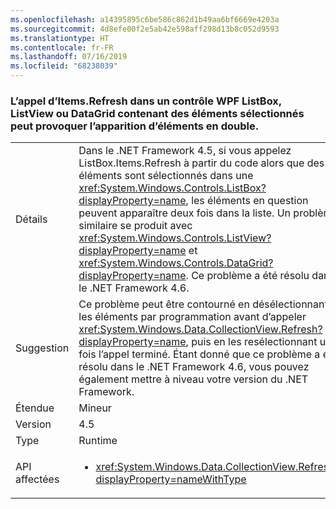 ```yaml
---
ms.openlocfilehash: a14395895c6be586c862d1b49aa6bf6669e4203a
ms.sourcegitcommit: 4d8efe00f2e5ab42e598aff298d13b8c052d9593
ms.translationtype: HT
ms.contentlocale: fr-FR
ms.lasthandoff: 07/16/2019
ms.locfileid: "68238039"
---
```

### <a name="calling-itemsrefresh-on-a-wpf-listbox-listview-or-datagrid-with-items-selected-can-cause-duplicate-items-to-appear-in-the-element"></a>L’appel d’Items.Refresh dans un contrôle WPF ListBox, ListView ou DataGrid contenant des éléments sélectionnés peut provoquer l’apparition d’éléments en double.

|   |   |
|---|---|
|Détails|Dans le .NET Framework 4.5, si vous appelez ListBox.Items.Refresh à partir du code alors que des éléments sont sélectionnés dans une <xref:System.Windows.Controls.ListBox?displayProperty=name>, les éléments en question peuvent apparaître deux fois dans la liste. Un problème similaire se produit avec <xref:System.Windows.Controls.ListView?displayProperty=name> et <xref:System.Windows.Controls.DataGrid?displayProperty=name>. Ce problème a été résolu dans le .NET Framework 4.6.|
|Suggestion|Ce problème peut être contourné en désélectionnant les éléments par programmation avant d’appeler <xref:System.Windows.Data.CollectionView.Refresh?displayProperty=name>, puis en les resélectionnant une fois l’appel terminé. Étant donné que ce problème a été résolu dans le .NET Framework 4.6, vous pouvez également mettre à niveau votre version du .NET Framework.|
|Étendue|Mineur|
|Version|4.5|
|Type|Runtime|
|API affectées|<ul><li><xref:System.Windows.Data.CollectionView.Refresh?displayProperty=nameWithType></li></ul>|
